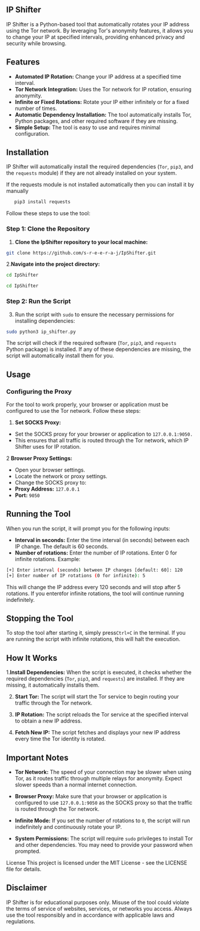 ## IP Shifter
IP Shifter is a Python-based tool that automatically rotates your IP address using the Tor network. By leveraging Tor's anonymity features, it allows you to change your IP at specified intervals, providing enhanced privacy and security while browsing.

## Features
- **Automated IP Rotation:** Change your IP address at a specified time interval.
- **Tor Network Integration:** Uses the Tor network for IP rotation, ensuring anonymity.
- **Infinite or Fixed Rotations:** Rotate your IP either infinitely or for a fixed number of times.
- **Automatic Dependency Installation:** The tool automatically installs Tor, Python packages, and other required software if they are missing.
- **Simple Setup:** The tool is easy to use and requires minimal configuration.
## Installation
IP Shifter will automatically install the required dependencies (`Tor`, `pip3`, and the `requests` module) if they are not already installed on your system.

If the requests module is not installed automatically then you can install it by manually 

```bash
   pip3 install requests
  ```

Follow these steps to use the tool:

### Step 1: Clone the Repository
1. **Clone the IpShifter repository to your local machine:**

```bash
git clone https://github.com/s-r-e-e-r-a-j/IpShifter.git
```
2.**Navigate into the project directory:**

```bash
cd IpShifter
```
```bash
cd IpShifter
```
### Step 2: Run the Script
3. Run the script with `sudo` to ensure the necessary permissions for installing dependencies:
```bash
sudo python3 ip_shifter.py
```
The script will check if the required software (`Tor`, `pip3`, and `requests` Python package) is installed. If any of these dependencies are missing, the script will automatically install them for you.

## Usage
### Configuring the Proxy
For the tool to work properly, your browser or application must be configured to use the Tor network. Follow these steps:

1. **Set SOCKS Proxy:**

- Set the SOCKS proxy for your browser or application to `127.0.0.1:9050.`
- This ensures that all traffic is routed through the Tor network, which IP Shifter uses for IP rotation.

  
2 **Browser Proxy Settings:**

- Open your browser settings.
- Locate the network or proxy settings.
- Change the SOCKS proxy to:
- **Proxy Address:** `127.0.0.1`
- **Port:** `9050`
## Running the Tool
When you run the script, it will prompt you for the following inputs:

- **Interval in seconds:** Enter the time interval (in seconds) between each IP change. The default is 60 seconds.
- **Number of rotations:** Enter the number of IP rotations. Enter 0 for infinite rotations.
Example:

```bash
[+] Enter interval (seconds) between IP changes [default: 60]: 120
[+] Enter number of IP rotations (0 for infinite): 5
```
This will change the IP address every 120 seconds and will stop after 5 rotations. If you enter`0`for infinite rotations, the tool will continue running indefinitely.

## Stopping the Tool
To stop the tool after starting it, simply press`Ctrl+C` in the terminal. If you are running the script with infinite rotations, this will halt the execution.

## How It Works
1.**Install Dependencies:** When the script is executed, it checks whether the required dependencies (`Tor`, `pip3`, and `requests`) are installed. If they are missing, it automatically installs them.

2. **Start Tor:** The script will start the Tor service to begin routing your traffic through the Tor network.

3. **IP Rotation:** The script reloads the Tor service at the specified interval to obtain a new IP address.

4. **Fetch New IP:** The script fetches and displays your new IP address every time the Tor identity is rotated.

## Important Notes
- **Tor Network:** The speed of your connection may be slower when using Tor, as it routes traffic through multiple relays for anonymity. Expect slower speeds than a normal internet connection.

- **Browser Proxy:** Make sure that your browser or application is configured to use `127.0.0.1:9050` as the SOCKS proxy so that the traffic is routed through the Tor network.

- **Infinite Mode:** If you set the number of rotations to `0`, the script will run indefinitely and continuously rotate your IP.

- **System Permissions:** The script will require `sudo` privileges to install Tor and other dependencies. You may need to provide your password when prompted.

License
This project is licensed under the MIT License - see the LICENSE file for details.

## Disclaimer
IP Shifter is for educational purposes only. Misuse of the tool could violate the terms of service of websites, services, or networks you access. Always use the tool responsibly and in accordance with applicable laws and regulations.

